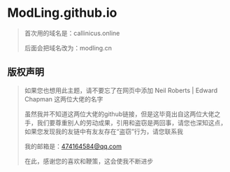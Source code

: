 # ModLing.github.io
> 首次用的域名是：callinicus.online
>
> 后面会把域名改为：modling.cn

## 版权声明
> 如果您也想用此主题，请不要忘了在网页中添加  Neil Roberts | Edward Chapman  这两位大佬的名字
>
> 虽然我并不知道这两位大佬的github链接，但是这毕竟出自这两位大佬之手，我们要尊重别人的劳动成果，引用和盗窃是两回事，请您也深知这点，如果您发现我的友链中有友友存在“盗窃”行为，请您联系我
>
> 我的邮箱是：474164584@qq.com
>
> 在此，感谢您的喜欢和鞭策，这会使我不断进步
> 

